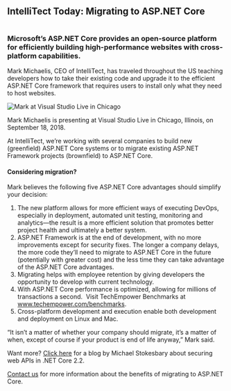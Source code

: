 

## IntelliTect Today: Migrating to ASP.NET Core
#
### Microsoft’s ASP.NET Core provides an open-source platform for efficiently building high-performance websites with cross-platform capabilities.

Mark Michaelis, CEO of IntelliTect, has traveled throughout the US teaching developers how to take their existing code and upgrade it to the efficient ASP.NET Core framework that requires users to install only what they need to host websites.

![Mark at Visual Studio Live in Chicago](https://intellitect.com/wp-content/uploads/2018/11/Mark-VS-Live-Chicago-2018-1024x768.jpeg "ASP.NET Core: Mark Michaelis’ 5 Key Reasons to Migrate")

Mark Michaelis is presenting at Visual Studio Live in Chicago, Illinois, on September 18, 2018.

At IntelliTect, we’re working with several companies to build new (greenfield) ASP.NET Core systems or to migrate existing ASP.NET Framework projects (brownfield) to ASP.NET Core.

#### Considering migration?

Mark believes the following five ASP.NET Core advantages should simplify your decision:

1. The new platform allows for more efficient ways of executing DevOps, especially in deployment, automated unit testing, monitoring and analytics—the result is a more efficient solution that promotes better project health and ultimately a better system.
2. ASP.NET Framework is at the end of development, with no more improvements except for security fixes. The longer a company delays, the more code they’ll need to migrate to ASP.NET Core in the future (potentially with greater cost) and the less time they can take advantage of the ASP.NET Core advantages.
3. Migrating helps with employee retention by giving developers the opportunity to develop with current technology.
4. With ASP.NET Core performance is optimized, allowing for millions of transactions a second.  Visit TechEmpower Benchmarks at www.techempower.com/benchmarks.
5. Cross-platform development and execution enable both development and deployment on Linux and Mac.

“It isn’t a matter of whether your company should migrate, it’s a matter of when, except of course if your product is end of life anyway,” Mark said.

Want more? [Click here](/securing-web-api-dotnetcore-2-2/) for a blog by Michael Stokesbary about securing web APIs in .NET Core 2.2.

[Contact us](/about/contact-us/) for more information about the benefits of migrating to ASP.NET Core.
